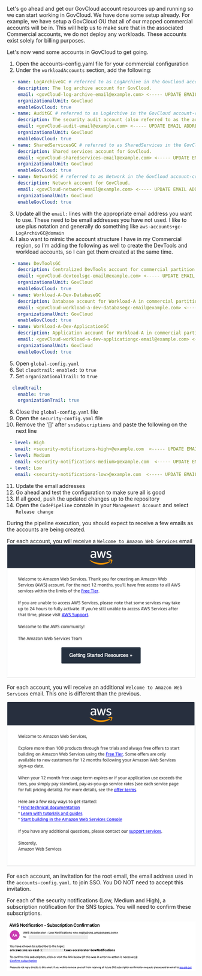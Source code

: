 Let's go ahead and get our GovCloud account resources up and running so we can start working in GovCloud.  We have done some
setup already.  For example, we have setup a GovCloud OU that all of our mapped commercial accounts will be in. This will
help us to make sure that in the associated Commercial accounts, we do not deploy any workloads.  These accounts exist
solely for billing purposes.
    
Let's now vend some accounts in GovCloud to get going.

1. Open the accounts-config.yaml file for your commercial configuration
2. Under the `workloadAccounts` section, add the following:

```yaml
  - name: LogArchiveGC # referred to as LogArchive in the GovCloud account-config.yaml
    description: The log archive account for GovCloud.
    email: <govCloud-log-archive-email@example.com> <----- UPDATE EMAIL ADDRESS
    organizationalUnit: GovCloud
    enableGovCloud: true
  - name: AuditGC # referred to as LogArchive in the GovCloud account-config.yaml
    description: The security audit account (also referred to as the audit account) for GovCloud.
    email: <govCloud-audit-email@example.com> <----- UPDATE EMAIL ADDRESS
    organizationalUnit: GovCloud
    enableGovCloud: true
  - name: SharedServicesGC # referred to as SharedServices in the GovCloud account-config.yaml
    description: Shared services account for GovCloud.
    email: <govCloud-sharedservices-email@example.com> <----- UPDATE EMAIL ADDRESS
    organizationalUnit: GovCloud
    enableGovCloud: true
  - name: NetworkGC # referred to as Network in the GovCloud account-config.yaml
    description: Network account for GovCloud.
    email: <govCloud-network-email@example.com> <----- UPDATE EMAIL ADDRESS
    organizationalUnit: GovCloud
    enableGovCloud: true
```

3. Update all the `email:` lines with the appropriate email address you want to use.  These need to be email addresses 
you have not used.  I like to use plus notation and generally do something like `aws-accounts+gc-LogArchivGC@domain`
4. I also want to mimic the account structure I have in my Commercial region, so I'm adding the following as well to create 
the DevTools and workload accounts, so I can get them created at the same time.

```yaml
  - name: DevToolsGC
    description: Centralized DevTools account for commercial partition
    email: <govCloud-devtoolsgc-email@example.com> <----- UPDATE EMAIL ADDRESS
    organizationalUnit: GovCloud
    enableGovCloud: true
  - name: Workload-A-Dev-DatabaseGC
    description: Database account for Workload-A in commercial partition
    email: <govCloud-workload-a-dev-databasegc-email@example.com> <----- UPDATE EMAIL ADDRESS
    organizationalUnit: GovCloud
    enableGovCloud: true
  - name: Workload-A-Dev-ApplicationGC
    description: Application account for Workload-A in commercial partition
    email: <govCloud-workload-a-dev-applicationgc-email@example.com> <----- UPDATE EMAIL ADDRESS
    organizationalUnit: GovCloud
    enableGovCloud: true
```
5. Open `global-config.yaml`
6. Set `cloudtrail:` `enabled:` to `true`
7. Set `organizationalTrail:` to `true`

```yaml
  cloudtrail:
    enable: true
    organizationTrail: true
```

8. Close the `global-config.yaml` file
9. Open the `security-config.yaml` file
10. Remove the '[]' after `snsSubscriptions` and paste the following on the next line
```yaml
 - level: High
   email: <security-notifications-high>@example.com  <----- UPDATE EMAIL ADDRESS
 - level: Medium
   email: <security-notifications-medium>@example.com  <----- UPDATE EMAIL ADDRESS
 - level: Low
   email: <security-notifications-low>@example.com  <----- UPDATE EMAIL ADDRESS
```
11. Update the email addresses 
12. Go ahead and test the configuration to make sure all is good
13. If all good, push the updated changes up to the repository
14. Open the `CodePipeline` console in your `Management Account` and select `Release change`

During the pipeline execution, you should expect to receive a few emails as the accounts are being created.

For each account, you will receive a `Welcome to Amazon Web Services` email    
![39-configure-lza.png](images%2F39-configure-lza.png)    
    
For each account, you will receive an additional `Welcome to Amazon Web Services` email.  This one is different than
the previous.

![40-configure-lza.png](images%2F40-configure-lza.png)    
    
For each account, an invitation for the root email, the email address used in the `accounts-config.yaml`. to join SSO.  You
DO NOT need to accept this invitation.  
    
For each of the security notifications (Low, Medium and High), a subscription notification for the SNS topics.   You will 
need to confirm these subscriptions.

![41-configure-lza.png](images%2F41-configure-lza.png)    
